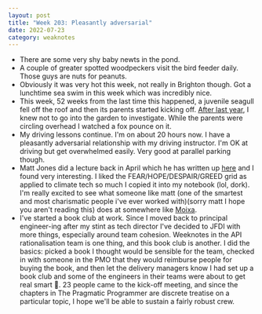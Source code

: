```yaml
---
layout: post
title: "Week 203: Pleasantly adversarial"
date: 2022-07-23
category: weaknotes
---
```

* There are some very shy baby newts in the pond.
* A couple of greater spotted woodpeckers visit the bird feeder daily. Those guys are nuts for peanuts.
* Obviously it was very hot this week, not really in Brighton though. Got a lunchtime sea swim in this week which was incredibly nice. 
* This week, 52 weeks from the last time this happened, a juvenile seagull fell off the roof and then its parents started kicking off. [After last year](https://alicebartlett.co.uk/blog/weaknotes-151), I knew not to go into the garden to investigate. While the parents were circling overhead I watched a fox pounce on it.
* My driving lessons continue. I'm on about 20 hours now. I have a pleasantly adversarial relationship with my driving instructor. I'm OK at driving but get overwhelmed easily. Very good at parallel parking though.
* Matt Jones did a lecture back in April which he has written up [here](https://petafloptimism.com/2022/07/20/open-lecture-at-ciid-keeping-up-with-the-kardashevians/) and I found very interesting. I liked the FEAR/HOPE/DESPAIR/GREED grid as applied to climate tech so much I copied it into my notebook (lol, dork). I'm really excited to see what someone like matt (one of the smartest and most charismatic people i've ever worked with)(sorry matt I hope you aren't reading this) does at somewhere like [Moixa](https://www.moixa.com/).
* I've started a book club at work. Since I moved back to principal engineer-ing after my stint as tech director I've decided to JFDI with more things, especially around team cohesion. Weeknotes in the API rationalisation team is one thing, and this book club is another. I did the basics: picked a book I thought would be sensible for the team, checked in with someone in the PMO that they would reimburse people for buying the book, and then let the delivery managers know I had set up a book club and some of the engineers in their teams were about to get real smart 🧠. 23 people came to the kick-off meeting, and since the chapters in The Pragmatic Programmer are discrete treatise on a particular topic, I hope we'll be able to sustain a fairly robust crew.
